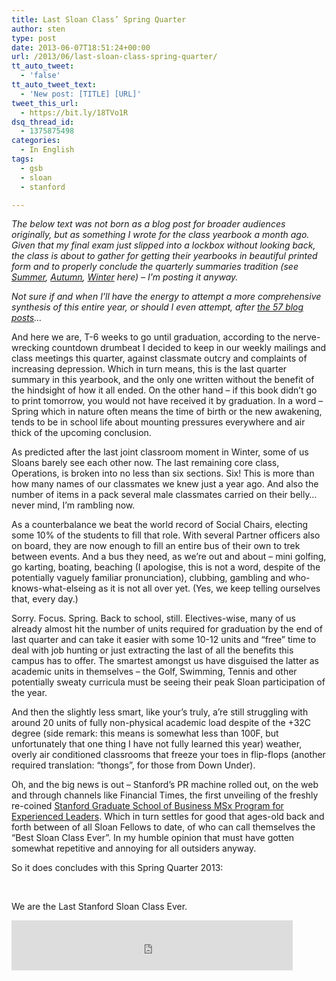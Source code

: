 ```yaml
---
title: Last Sloan Class’ Spring Quarter
author: sten
type: post
date: 2013-06-07T18:51:24+00:00
url: /2013/06/last-sloan-class-spring-quarter/
tt_auto_tweet:
  - 'false'
tt_auto_tweet_text:
  - 'New post: [TITLE] [URL]'
tweet_this_url:
  - https://bit.ly/18TVo1R
dsq_thread_id:
  - 1375875498
categories:
  - In English
tags:
  - gsb
  - sloan
  - stanford

---
```

_The below text was not born as a blog post for broader audiences originally, but as something I wrote for the class yearbook a month ago. Given that my final exam just slipped into a lockbox without looking back, the class is about to gather for getting their yearbooks in beautiful printed form and to properly conclude the quarterly summaries tradition (see [Summer][1], [Autumn][2], [Winter][3] here) &#8211; I&#8217;m posting it anyway._

_Not sure if and when I&#8217;ll have the energy to attempt a more comprehensive synthesis of this entire year, or should I even attempt, after [the 57 blog posts][4]&#8230;_

<!--more-->

And here we are, T-6 weeks to go until graduation, according to the nerve-wrecking countdown drumbeat I decided to keep in our weekly mailings and class meetings this quarter, against classmate outcry and complaints of increasing depression. Which in turn means, this is the last quarter summary in this yearbook, and the only one written without the benefit of the hindsight of how it all ended. On the other hand &#8211; if this book didn&#8217;t go to print tomorrow, you would not have received it by graduation. In a word &#8211; Spring which in nature often means the time of birth or the new awakening, tends to be in school life about mounting pressures everywhere and air thick of the upcoming conclusion.

As predicted after the last joint classroom moment in Winter, some of us Sloans barely see each other now. The last remaining core class, Operations, is broken into no less than six sections. Six! This is more than how many names of our classmates we knew just a year ago. And also the number of items in a pack several male classmates carried on their belly… never mind, I&#8217;m rambling now.

As a counterbalance we beat the world record of Social Chairs, electing some 10% of the students to fill that role. With several Partner officers also on board, they are now enough to fill an entire bus of their own to trek between events. And a bus they need, as we&#8217;re out and about &#8211; mini golfing, go karting, boating, beaching (I apologise, this is not a word, despite of the potentially vaguely familiar pronunciation), clubbing, gambling and who-knows-what-elseing as it is not all over yet. (Yes, we keep telling ourselves that, every day.)

Sorry. Focus. Spring. Back to school, still. Electives-wise, many of us already almost hit the number of units required for graduation by the end of last quarter and can take it easier with some 10-12 units and &#8220;free&#8221; time to deal with job hunting or just extracting the last of all the benefits this campus has to offer. The smartest amongst us have disguised the latter as academic units in themselves &#8211; the Golf, Swimming, Tennis and other potentially sweaty curricula must be seeing their peak Sloan participation of the year.

And then the slightly less smart, like your&#8217;s truly, a&#8217;re still struggling with around 20 units of fully non-physical academic load despite of the +32C degree (side remark: this means is somewhat less than 100F, but unfortunately that one thing I have not fully learned this year) weather, overly air conditioned classrooms that freeze your toes in flip-flops (another required translation: &#8220;thongs&#8221;, for those from Down Under).

Oh, and the big news is out &#8211; Stanford&#8217;s PR machine rolled out, on the web and through channels like Financial Times, the first unveiling of the freshly re-coined [Stanford Graduate School of Business MSx Program for Experienced Leaders][5]. Which in turn settles for good that ages-old back and forth between of all Sloan Fellows to date, of who can call themselves the &#8220;Best Sloan Class Ever&#8221;. In my humble opinion that must have gotten somewhat repetitive and annoying for all outsiders anyway.

So it does concludes with this Spring Quarter 2013:

&nbsp;

We are the Last Stanford Sloan Class Ever.

<iframe src="http://www.facebook.com/plugins/like.php?href=http%3A%2F%2Fsten.tamkivi.com%2F2013%2F06%2Flast-sloan-class-spring-quarter%2F&layout=standard&show_faces=true&width=450&action=like&colorscheme=light&height=80" scrolling="no" frameborder="0" style="border:none; overflow:hidden; width:450px; height:80px;" allowTransparency="true"></iframe>

 [1]: http://sten.tamkivi.com/2012/09/summary-of-smooth-sloan-summer/ "Summary of Smooth Sloan Summer"
 [2]: http://sten.tamkivi.com/2012/12/an-auspicious-autumn-quarter/ "An Auspicious Autumn quArter"
 [3]: http://sten.tamkivi.com/2013/04/whizzing-winter-quarter/ "Whizzing Winter Quarter"
 [4]: http://sten.tamkivi.com/stanford-sloan-2013/ "Stanford Sloan 2013"
 [5]: http://www.gsb.stanford.edu/news/headlines/redesigned-sloan-masters-curriculum-named-stanford-msx-program-experienced-leaders